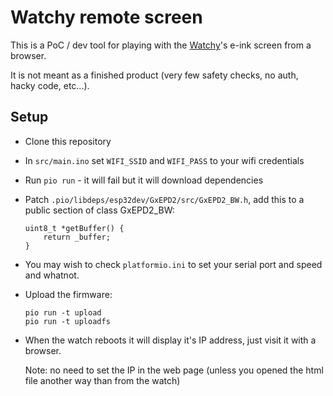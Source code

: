 # Watchy remote screen

This is a PoC / dev tool for playing with the [Watchy](https://watchy.sqfmi.com/)'s e-ink screen from a browser.

It is not meant as a finished product (very few safety checks, no auth, hacky code, etc...).

## Setup

- Clone this repository
- In `src/main.ino` set `WIFI_SSID` and `WIFI_PASS` to your wifi credentials
- Run `pio run` - it will fail but it will download dependencies
- Patch `.pio/libdeps/esp32dev/GxEPD2/src/GxEPD2_BW.h`, add this to a public section of class GxEPD2_BW:

      uint8_t *getBuffer() {
          return _buffer;
      }

- You may wish to check `platformio.ini` to set your serial port and speed and whatnot.
- Upload the firmware:

      pio run -t upload
      pio run -t uploadfs

- When the watch reboots it will display it's IP address, just visit it with a browser.

  Note: no need to set the IP in the web page (unless you opened the html file another way than from the watch)
